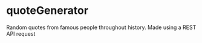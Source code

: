 # quoteGenerator
Random quotes from famous people throughout history. Made using a REST API request
